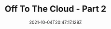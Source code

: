 ---
layout: post
date: 2021-10-04T20:47:17.128Z
title: Off To The Cloud - Part 2
publish: false
image: /content/img/netlifyCMS/cloudCastle.jpg
tags:
  - aws
  - terraform
---